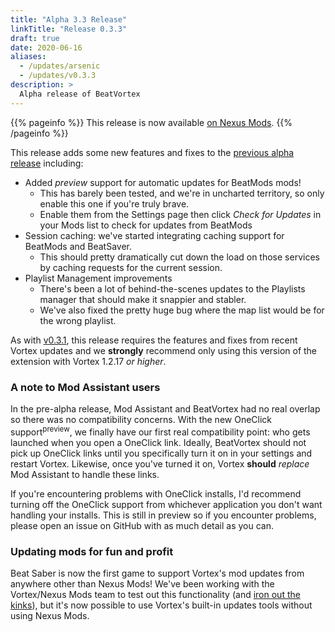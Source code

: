 ```yaml
---
title: "Alpha 3.3 Release"
linkTitle: "Release 0.3.3"
draft: true
date: 2020-06-16
aliases:
  - /updates/arsenic
  - /updates/v0.3.3
description: >
  Alpha release of BeatVortex
---
```


{{% pageinfo %}}
This release is now available [on Nexus Mods](https://www.nexusmods.com/site/mods/96?tab=files).
{{% /pageinfo %}}

This release adds some new features and fixes to the [previous alpha release](/updates/v0.3.2) including:

- Added *preview* support for automatic updates for BeatMods mods!
  - This has barely been tested, and we're in uncharted territory, so only enable this one if you're truly brave.
  - Enable them from the Settings page then click *Check for Updates* in your Mods list to check for updates from BeatMods
- Session caching: we've started integrating caching support for BeatMods and BeatSaver.
  - This should pretty dramatically cut down the load on those services by caching requests for the current session.
- Playlist Management improvements
  - There's been a lot of behind-the-scenes updates to the Playlists manager that should make it snappier and stabler.
  - We've also fixed the pretty huge bug where the map list would be for the wrong playlist.

As with [v0.3.1](/updates/v0.3.1), this release requires the features and fixes from recent Vortex updates and we **strongly** recommend only using this version of the extension with Vortex 1.2.17 *or higher*.

### A note to Mod Assistant users

In the pre-alpha release, Mod Assistant and BeatVortex had no real overlap so there was no compatibility concerns. With the new OneClick support<sup>preview</sup>, we finally have our first real compatibility point: who gets launched when you open a OneClick link. Ideally, BeatVortex should not pick up OneClick links until you specifically turn it on in your settings and restart Vortex. Likewise, once you've turned it on, Vortex **should** *replace* Mod Assistant to handle these links. 

If you're encountering problems with OneClick installs, I'd recommend turning off the OneClick support from whichever application you don't want handling your installs. This is still in preview so if you encounter problems, please open an issue on GitHub with as much detail as you can.

### Updating mods for fun and profit

Beat Saber is now the first game to support Vortex's mod updates from anywhere other than Nexus Mods! We've been working with the Vortex/Nexus Mods team to test out this functionality (and [iron out the kinks](https://github.com/Nexus-Mods/Vortex/issues/6567)), but it's now possible to use Vortex's built-in updates tools without using Nexus Mods.